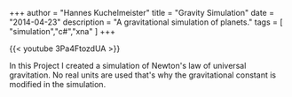 +++
author = "Hannes Kuchelmeister"
title = "Gravity Simulation"
date = "2014-04-23"
description = "A gravitational simulation of planets."
tags = [
    "simulation","c#","xna"
]
+++

{{< youtube 3Pa4FtozdUA >}}

In this Project I created a simulation of Newton's law of universal gravitation. No real units are used that's why the gravitational constant is modified in the simulation.